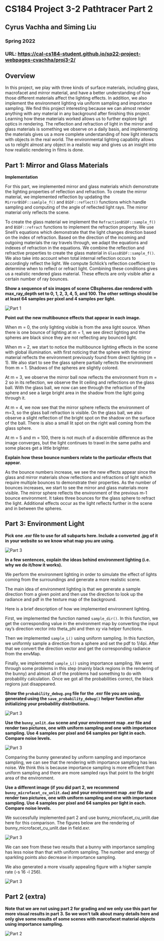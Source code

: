 # CS184 Project 3-2 Pathtracer Part 2
## Cyrus Vachha and Siming Liu
### Spring 2022 

### URL: https://cal-cs184-student.github.io/sp22-project-webpages-cvachha/proj3-2/

## Overview

In this project, we play with three kinds of surface materials, including glass, macrofacet and mirror material, and have a better understanding of how those different materials affect the lighting effects. In addition, we also implement the environment lighting via uniform sampling and importance sampling. We find this project interesting because we can almost render anything with any material in any background after finishing this project.
Learning how these materials worked allows us to further explore light optics in rendering. The reflection and refraction of light in the mirror and glass materials is something we observe on a daily basis, and implementing the materials gives us a more complete understanding of how light interacts with objects in the real world. The environmental lighting capability allows us to relight almost any object in a realistic way and gives us an insight into how realistic rendering in films is done. 

## Part 1: Mirror and Glass Materials

**Implementation**

For this part, we implemented mirror and glass materials which demonstrate the lighting properties of reflection and refraction. To create the mirror material, we implemented reflection by updating the `MirrorBSDF::samlple_f()` and `BSDF::reflect()` functions which handle sampling and computing of the angle of reflected light rays. The mirror material only reflects the scene. 

To create the glass material we implement the `RefractionBSDF::sample_f()` and `BSDF::refract` functions to implement the refraction property. We use Snell’s equations which demonstrate that the light changes direction based on the index of refraction. Based on the direction of the incoming and outgoing materials the ray travels through, we adapt the equations and indexes of refraction in the equations. We combine the reflection and refractive properties to create the glass material in `GlassBSDF::sample_f()`. We also take into account when total internal reflection occurs to accordingly reflect the light. We compute Schlick’s reflection coefficient to determine when to reflect or refract light. Combining these conditions gives us a realistic rendered glass material. These effects are only visible after a certain number of ray bounces.


**Show a sequence of six images of scene CBspheres.dae rendered with max_ray_depth set to 0, 1, 2, 3, 4, 5, and 100. The other settings should be at least 64 samples per pixel and 4 samples per light.**

![Part 1](images/proj3_2_p_1_varyRay.png)


**Point out the new multibounce effects that appear in each image.**

When m = 0, the only lighting visible is from the area light source. When there is one bounce of lighting at m = 1, we see direct lighting and the spheres are black since they are not reflecting any bounced light. 

When m = 2, we start to notice the multibounce lighting effects in the scene with global illumination. with first noticing that the sphere with the mirror material reflects the environment previously found from direct lighting (m = 1). We also start to see the glass sphere partially reflects the environment from m = 1. Shadows of the spheres are slightly colored.

At m = 3, we observe the mirror ball now reflects the environment from m = 2 so in its reflection, we observe the lit ceiling and reflections on the glass ball. With the glass ball, we now can see through the refraction of the sphere and see a large bright area in the shadow from the light going through it.

At m = 4, we now see that the mirror sphere reflects the environment of m=3, so the glass ball refraction is visible. On the glass ball, we also observe a slight reflection of the bright spot on the shadow on the surface of the ball. There is also a small lit spot on the right wall coming from the glass sphere.

At m = 5 and m = 100, there is not much of a discernible difference as the image converges, but the light continues to travel in the same paths and some places get a little brighter. 


**Explain how these bounce numbers relate to the particular effects that appear.**

As the bounce numbers increase, we see the new effects appear since the glass and mirror materials show reflections and refractions of light which require multiple bounces to demonstrate their properties. As the number of bounces increases, we start to see the mirror and glass materials more visible. The mirror sphere reflects the environment of the previous m-1 bounce environment. It takes three bounces for the glass sphere to refract the light. Additional effects occur as the light reflects further in the scene and in between the spheres.

## Part 3: Environment Light

**Pick one .exr file to use for all subparts here. Include a converted .jpg of it in your website so we know what map you are using.**

![Part 3](images/proj3_2_p_3_envMapField.png)

**In a few sentences, explain the ideas behind environment lighting (i.e. why we do it/how it works).**

We perform the environment lighting in order to simulate the effect of lights coming from the surroundings and generate a more realistic scene. 

The main idea of environment lighting is that we generate a sample direction from a given point and then use the direction to look up the radiance and pdf in the texture map of the background.

Here is a brief description of how we implemented environment lighting. 

First, we implemented the function named `sample_dir()`. In this function, we get the corresponding value in the environment map by converting the input ray’s direction vector into theta_phi and then xy via helper functions.

Then we implemented `sample_L()` using uniform sampling. In this function, we uniformly sample a direction from a sphere and set the pdf to 1/4pi. After that we convert the direction vector and get the corresponding radiance from the envMap.

Finally, we implemented `sample_L()` using importance sampling. We went through some problems in this step (mainly black regions in the rendering of the bunny) and almost all of the problems had something to do with probability calculation. Once we got all the probabilities correct, the black regions just disappeared.


**Show the `probability_debug.png` file for the .exr file you are using, generated using the `save_probability_debug()` helper function after initializing your probability distributions.**

![Part 3](images/proj3_2_p_3_probDebug.png)


**Use the `bunny_unlit.dae` scene and your environment map .exr file and render two pictures, one with uniform sampling and one with importance sampling. Use 4 samples per pixel and 64 samples per light in each. Compare noise levels.**

![Part 3](images/proj3_2_p_3_samplingBunnyLambert.png)


Comparing the bunny generated by uniform sampling and importance sampling, we can see that the rendering with importance sampling has less noise. We think this is because importance sampling is more efficient than uniform sampling and there are more sampled rays that point to the bright area of the environment. 

**Use a different image (if you did part 2, we recommend `bunny_microfacet_cu_unlit.dae`) and your environment map .exr file and render two pictures, one with uniform sampling and one with importance sampling. Use 4 samples per pixel and 64 samples per light in each. Compare noise levels.**

We successfully implemented part 2 and use bunny_microfacet_cu_unlit.dae here for this comparison. The figures below are the rendering of bunny_microfacet_cu_unlit.dae in field.exr. 

![Part 3](images/proj3_2_p_3_samplingBunnyMicrofacet.png)


We can see from these two results that a bunny with importance sampling has less noise than that with uniform sampling. The number and energy of sparkling points also decrease in importance sampling.

We also generated a more visually appealing figure with a higher sample rate (-s 16 -l 256).

![Part 3](images/proj3_2_p_3_bunnyMicrofacetOnly.png)

## Part 2 (extra)

**Note that we are not using part 2 for grading and we only use this part for more visual results in part 3. So we won’t talk about many details here and only give some results of some scenes with marcofacet material objects using importance sampling.**

![Part 2](images/proj3_2_p_3_MicrofacetRender.png)
